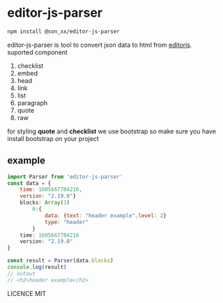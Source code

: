 # editor-js-parser
```bash
npm install @son_xx/editor-js-parser
```
editor-js-parser is tool to convert json data to html from [editorjs](https://editorjs.io/).
<br/>
suported component
1. checklist
2. embed
3. head
4. link
5. list
6. paragraph
7. quote
8. raw

for styling **quote** and **checklist** we use bootstrap so make sure you have install bootstrap on your project

## example
```javascript
import Parser from 'editor-js-parser'
const data = {
    time: 1605667704216, 
    version: "2.19.0"}
    blocks: Array(1)
        0:{ 
            data: {text: "header example",level: 2}
            type: "header"
        }     
    time: 1605667704216
    version: "2.19.0"
}

const result = Parser(data.blocks)
console.log(result)
// outout
// <h2>header example</h2>
```
LICENCE MIT

